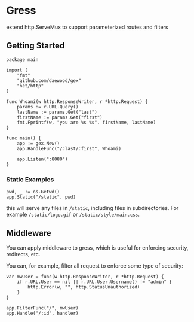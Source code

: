 # Gress
extend http.ServeMux to support parameterized routes and filters

## Getting Started

    package main

    import (
        "fmt"
        "github.com/daewood/gex"
        "net/http"
    )

    func Whoami(w http.ResponseWriter, r *http.Request) {
        params := r.URL.Query()
        lastName := params.Get("last")
        firstName := params.Get("first")
        fmt.Fprintf(w, "you are %s %s", firstName, lastName)
    }

    func main() {
        app := gex.New()
        app.HandleFunc("/:last/:first", Whoami)

        app.Listen(":8080")
    }

### Static Examples

    pwd, _ := os.Getwd()
    app.Static("/static", pwd)

this will serve any files in `/static`, including files in subdirectories. For example `/static/logo.gif` or `/static/style/main.css`.

## Middleware
You can apply middleware to gress, which is useful for enforcing security,
redirects, etc.

You can, for example, filter all request to enforce some type of security:

    var mwUser = func(w http.ResponseWriter, r *http.Request) {
    	if r.URL.User == nil || r.URL.User.Username() != "admin" {
    		http.Error(w, "", http.StatusUnauthorized)
    	}
    }

    app.FilterFunc("/", mwUser)
    app.Handle("/:id", handler)
